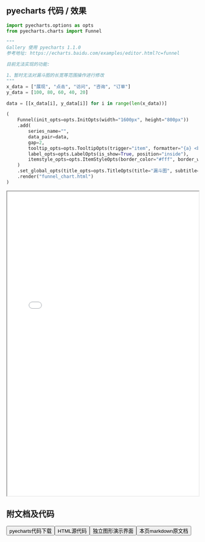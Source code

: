 
## pyecharts 代码 / 效果

```python
import pyecharts.options as opts
from pyecharts.charts import Funnel

"""
Gallery 使用 pyecharts 1.1.0
参考地址: https://echarts.baidu.com/examples/editor.html?c=funnel

目前无法实现的功能:

1、暂时无法对漏斗图的长宽等范围操作进行修改
"""
x_data = ["展现", "点击", "访问", "咨询", "订单"]
y_data = [100, 80, 60, 40, 20]

data = [[x_data[i], y_data[i]] for i in range(len(x_data))]

(
    Funnel(init_opts=opts.InitOpts(width="1600px", height="800px"))
    .add(
        series_name="",
        data_pair=data,
        gap=2,
        tooltip_opts=opts.TooltipOpts(trigger="item", formatter="{a} <br/>{b} : {c}%"),
        label_opts=opts.LabelOpts(is_show=True, position="inside"),
        itemstyle_opts=opts.ItemStyleOpts(border_color="#fff", border_width=1),
    )
    .set_global_opts(title_opts=opts.TitleOpts(title="漏斗图", subtitle="纯属虚构"))
    .render("funnel_chart.html")
)

```

<iframe width="100%" height="800px" src="/pyecharts/Funnel/funnel_chart.html"></iframe>

## 附文档及代码

<a href="https://cdn.jsdelivr.net/gh/wfy-belief/python/docs/pyecharts/Funnel/funnel_chart.py"><button class="mybutton">pyecharts代码下载</button></a><a href="https://cdn.jsdelivr.net/gh/wfy-belief/python/docs/pyecharts/Funnel/funnel_chart.html"><button class="mybutton">HTML源代码</button></a><a href="https://python.wfyblog.cn/pyecharts/Funnel/funnel_chart.html"><button class="mybutton">独立图形演示界面</button></a><a href="https://cdn.jsdelivr.net/gh/wfy-belief/python/docs/pyecharts/Funnel/funnel_chart.md"><button class="mybutton">本页markdown原文档</button></a>